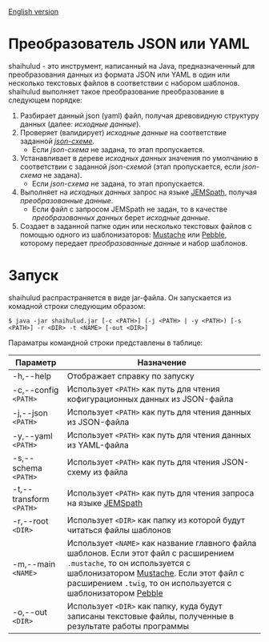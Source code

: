 [English version](README_en)

# Преобразователь JSON или YAML

shaihulud - это инструмент, написанный на Java, предназначенный для преобразования данных из формата JSON или YAML в один или несколько текстовых файлов в соответствии с набором шаблонов. shaihulud выполняет такое преобразование преобразование в следующем порядке:
1. Разбирает данный json (yaml) файл, получая древовидную структуру данных (далее: *исходные данные*).
1. Проверяет (валидирует) *исходные данные* на соответствие заданной [*json-схеме*](https://json-schema.org/).
   * Если *json-схема* не задана, то этап пропускается.
1. Устанавливает в дереве *исходных данных* значения по умолчанию в соответствии с заданной *json-схемой* (этап пропускается, если *json-схема* не задана).
   * Если *json-схема* не задана, то этап пропускается.
1. Выполняет на *исходных данных* запрос на языке [JEMSpath](https://jmespath.org/), получая *преобразованные данные*.
   * Если файл с запросом JEMSpath не задан, то в качестве *преобразованных данных* берет *исходные данные*.
1. Создает в заданной папке один или несколько текстовых файлов с помощью одного из шаблонизаторов: [Mustache](https://github.com/spullara/mustache.java) или [Pebble](https://pebbletemplates.io/), которому передает *преобразованные данные* и набор шаблонов.

# Запуск

shaihulud распрастраняется в виде jar-файла. Он запускается из комадной строки следующим образом:

`$ java -jar shaihulud.jar [-c <PATH>] (-j <PATH> | -y <PATH>) [-s <PATH>] -r <DIR> -t <NAME> [-out <DIR>]`

Параматры командной строки представлены в таблице:

Параметр | Назначение
---------|----------------------------------------
-h,--help | Отображает справку по запуску
-c,--config `<PATH>` | Использует `<PATH>` как путь для чтения кофигурационных данных из JSON-файла
-j,--json `<PATH>` | Использует `<PATH>` как путь для чтения данных из JSON-файла
-y,--yaml `<PATH>` | Использует `<PATH>` как путь для чтения данных из YAML-файла
-s,--schema `<PATH>` | Использует `<PATH>` как путь для чтения JSON-схему из файла
-t,--transform `<PATH>` | Использует `<PATH>` как путь для чтения запроса на языке [JEMSpath](https://jmespath.org/)
-r,--root `<DIR>` | Использует `<DIR>` как папку из которой будут читаться файлы шаблонов
-m,--main `<NAME>` | Использует `<NAME>` как название главного файла шаблонов. Если этот файл с расширением `.mustache`, то он используется с шаблонизатором [Mustache](https://github.com/spullara/mustache.java). Если этот файл с расширением `.twig`, то он используется с шаблонизатором [Pebble](https://pebbletemplates.io/)
-o,--out `<DIR>` | Использует `<DIR>` как папку, куда будут записаны текстовые файлы, полученные в результате работы программы
